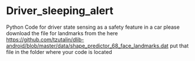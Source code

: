 # Driver_sleeping_alert
Python Code for driver state sensing as a safety feature in a car
 please download the file for landmarks from the here https://github.com/tzutalin/dlib-android/blob/master/data/shape_predictor_68_face_landmarks.dat
 put that file in the folder where your code is located
